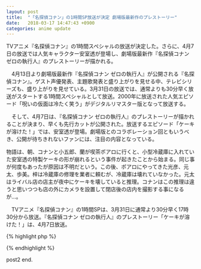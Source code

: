 ```yaml
---
layout: post
title:  "「名探偵コナン」の1時間SP放送が決定 劇場版最新作のプレストーリー"
date:   2018-03-17 14:47:43 +0900
categories: anime update
---
```

TVアニメ『名探偵コナン』の1時間スペシャルの放送が決定した。さらに、4月7日の放送では人気キャラクター安室透が登場し、劇場版最新作『名探偵コナン ゼロの執行人』のプレストーリーが描かれる。

　4月13日より劇場版最新作『名探偵コナン ゼロの執行人』が公開される『名探偵コナン』。ゲスト声優発表、主題歌発表と盛り上がりを見せる中、テレビシリーズも、盛り上がりを見せている。3月31日の放送では、通常よりも30分早く放送がスタートする1時間スペシャルとして放送。2000年に放送された人気エピソード「呪いの仮面は冷たく笑う」がデジタルリマスター版となって放送する。

　そして、4月7日は、『名探偵コナン ゼロの執行人』のプレストーリーが描かれることが決まり、早くも先行カットが公開された。放送するエピソード「ケーキが溶けた！」では、安室透が登場。劇場版とのコラボレーション回ともいうべき、公開が待ちきれないファンには、注目の内容となっている。

物語は、朝、コナンと小五郎、蘭が喫茶ポアロに行くと、小型冷蔵庫に入れていた安室透の特製ケーキの形が崩れるという事件が起きたことから始まる。同じ事が何度もあったが原因は不明だという。この後、ポアロにやってきた光彦、元太、歩美。梓は冷蔵庫の修理を業者に頼むが、冷蔵庫は壊れていなかった。元太はライバル店の店主が夜中にケーキを壊していると推理。コナンはこの推理は違うと思いつつも店の外にカメラを設置して閉店後の店内を撮影する事になるが…。

　TVアニメ『名探偵コナン』の1時間SPは、3月31日に通常より30分早く17時30分から放送。『名探偵コナン ゼロの執行人』のプレストーリー「ケーキが溶けた！」は、4月7日放送。

{% highlight php %}
<?php
$a = 1;
echo $a;
echo "text comment"; 
?>
{% endhighlight %}

post2 end.
